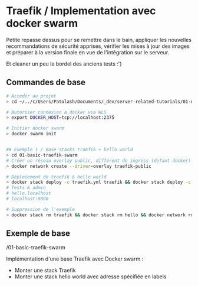 # Traefik / Implementation avec docker swarm

Petite repasse dessus pour se remettre dans le bain, appliquer les nouvelles recommandations de sécurité apprises, vérifier les mises à jour des images et préparer à la version finale en vue de l'intégration sur le serveur.

Et cleaner un peu le bordel des anciens tests :')

## Commandes de base

```bash
# Acceder au projet
> cd ~/../c/Users/Patolash/Documents/_dev/server-related-tutorials/01-docker/04-my-tests/09-traefik-curated

# Autoriser connexion a docker via WLS
> export DOCKER_HOST=tcp://localhost:2375

# Initier docker swarm
> docker swarm init


## Exemple 1 / Base stacks traefik + hello world
> cd 01-basic-traefik-swarm
# Créer un réseau overlay public, différent de ingress (defaut docker)
> docker network create --driver=overlay traefik-public

# Déploiement de traefik & hello world
> docker stack deploy -c traefik.yml traefik && docker stack deploy -c hello.yml hello
# Tests & admin
# hello.localhost
# localhost:8080

# Suppression de l'exemple
> docker stack rm traefik && docker stack rm hello && docker network rm traefik-public

```

## Exemple de base

/01-basic-traefik-swarm

Implémentation d'une base Traefik avec Docker swarm :

- Monter une stack Traefik
- Monter une stack hello world avec adresse spécifiée en labels
